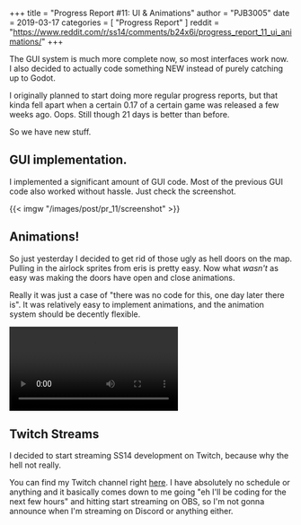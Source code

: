 +++
title = "Progress Report #11: UI & Animations"
author = "PJB3005"
date = 2019-03-17
categories = [
	"Progress Report"
]
reddit = "https://www.reddit.com/r/ss14/comments/b24x6i/progress_report_11_ui_animations/"
+++

The GUI system is much more complete now, so most interfaces work now.
I also decided to actually code something NEW instead of purely catching up to Godot.

<!--more-->

I originally planned to start doing more regular progress reports, but that kinda fell apart when a certain 0.17 of a certain game was released a few weeks ago. Oops. Still though 21 days is better than before.

So we have new stuff.

## GUI implementation.

I implemented a significant amount of GUI code. Most of the previous GUI code also worked without hassle. Just check the screenshot.

{{< imgw "/images/post/pr_11/screenshot" >}}

## Animations!

So just yesterday I decided to get rid of those ugly as hell doors on the map. Pulling in the airlock sprites from eris is pretty easy. Now what *wasn't* as easy was making the doors have open and close animations.

Really it was just a case of "there was no code for this, one day later there is". It was relatively easy to implement animations, and the animation system should be decently flexible.

<video src="/video/19_03_17-door-animations.mp4" controls></video>

## Twitch Streams

I decided to start streaming SS14 development on Twitch, because why the hell not really.

You can find my Twitch channel right [here](https://www.twitch.tv/pjb3005). I have absolutely no schedule or anything and it basically comes down to me going "eh I'll be coding for the next few hours" and hitting start streaming on OBS, so I'm not gonna announce when I'm streaming on Discord or anything either.
